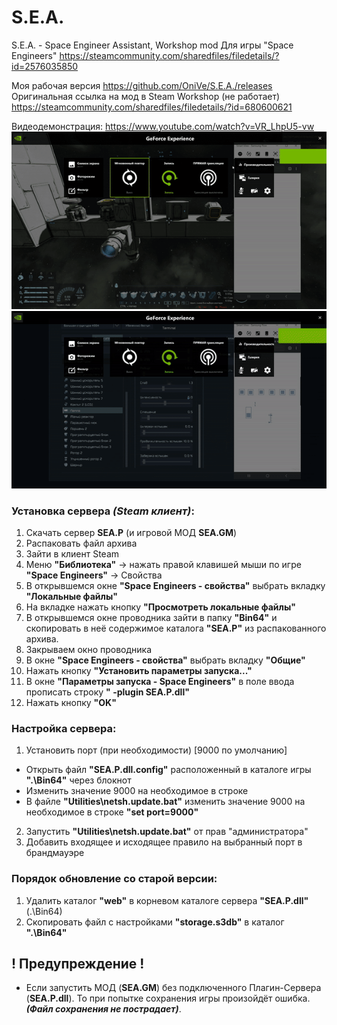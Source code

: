 # S.E.A.
S.E.A. - Space Engineer Assistant, Workshop mod Для игры "Space Engineers" https://steamcommunity.com/sharedfiles/filedetails/?id=2576035850

Моя рабочая версия https://github.com/OniVe/S.E.A./releases  
Оригинальная ссылка на мод в Steam Workshop (не работает) https://steamcommunity.com/sharedfiles/filedetails/?id=680600621

Видеодемонстрация: https://www.youtube.com/watch?v=VR_LhpU5-vw  
![Пример работы 1](https://github.com/Twertoon/SEA/blob/master/gif%20example/ezgif.com-gif-maker.gif)  
![Пример работы 2](https://github.com/Twertoon/SEA/blob/master/gif%20example/ezgif.com-gif-maker%20(1).gif)

###   Установка сервера *(Steam клиент)*:
1.  Скачать сервер **SEA.P** (и игровой МОД **SEA.GM**)
2.  Распаковать файл архива
3.  Зайти в клиент Steam
4.  Меню **"Библиотека"** -> нажать правой клавишей мыши по игре **"Space Engineers"** -> Свойства
5.  В открывшемся окне **"Space Engineers - свойства"** выбрать вкладку **"Локальные файлы"**
6.  На вкладке нажать кнопку **"Просмотреть локальные файлы"**
7.  В открывшемся окне проводника зайти в папку **"Bin64"** и скопировать в неё содержимое каталога **"SEA.P"** из распакованного архива.
8.  Закрываем окно проводника
9.  В окне **"Space Engineers - свойства"** выбрать вкладку **"Общие"**
10. Нажать кнопку **"Установить параметры запуска..."**
11. В окне **"Параметры запуска - Space Engineers"** в поле ввода прописать строку **" -plugin SEA.P.dll"**
12. Нажать кнопку **"OK"**
	
###   Настройка сервера:
1.	Установить порт (при необходимости) [9000 по умолчанию]
  *	Открыть файл **"SEA.P.dll.config"** расположенный в каталоге игры **".\Bin64"** через блокнот
  *	Изменить значение 9000 на необходимое в строке **<add key="port" value="9000" />**
  *	В файле **"Utilities\netsh.update.bat"** изменить значение 9000 на необходимое в строке **"set port=9000"**
2.	Запустить **"Utilities\netsh.update.bat"** от прав "администратора"
3.	Добавить входящее и исходящее правило на выбранный порт в брандмауэре

###   Порядок обновление со старой версии:
1.  Удалить каталог **"web"** в корневом каталоге сервера **"SEA.P.dll"**  (.\Bin64)
2.  Скопировать файл с настройками **"storage.s3db"** в каталог **".\Bin64"**

##   ! Предупреждение !
* Если запустить МОД (**SEA.GM**) без подключенного Плагин-Сервера (**SEA.P.dll**). То при попытке сохранения игры произойдёт ошибка. ***(Файл сохранения не пострадает)***.